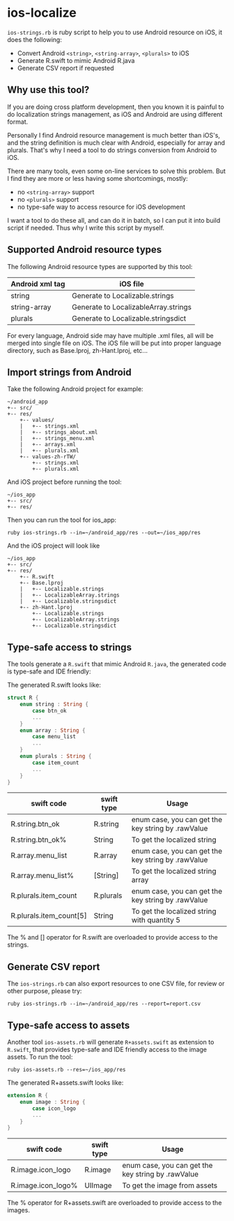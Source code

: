 ios-localize
============

`ios-strings.rb` is ruby script to help you to use Android resource on iOS, it does the following:

+ Convert Android `<string>`, `<string-array>`, `<plurals>` to iOS
+ Generate R.swift to mimic Android R.java
+ Generate CSV report if requested

Why use this tool?
------------------

If you are doing cross platform development, then you known it is painful to do
localization strings management, as iOS and Android are using different format.

Personally I find Android resource management is much better than iOS's, and
the string definition is much clear with Android, especially for array and plurals.
That's why I need a tool to do strings conversion from Android to iOS.

There are many tools, even some on-line services to solve this problem. But I find
they are more or less having some shortcomings, mostly:

+ no `<string-array>` support
+ no `<plurals>` support
+ no type-safe way to access resource for iOS development

I want a tool to do these all, and can do it in batch, so I can put it into build script
if needed. Thus why I write this script by myself.

Supported Android resource types
--------------------------------

The following Android resource types are supported by this tool:

Android xml tag | iOS file
----------------|-----------
string          | Generate to Localizable.strings
string-array    | Generate to LocalizableArray.strings
plurals         | Generate to Localizable.stringsdict

For every language, Android side may have multiple .xml files, all will be merged into
single file on iOS. The iOS file will be put into proper language directory, such as Base.lproj,
zh-Hant.lproj, etc...

Import strings from Android
---------------------------

Take the following Android project for example:

````
~/android_app
+-- src/
+-- res/
    +-- values/
    |   +-- strings.xml
    |   +-- strings_about.xml
    |   +-- strings_menu.xml
    |   +-- arrays.xml
    |   +-- plurals.xml
    +-- values-zh-rTW/
        +-- strings.xml
        +-- plurals.xml
````

And iOS project before running the tool:

````
~/ios_app
+-- src/
+-- res/
````

Then you can run the tool for ios_app:

````
ruby ios-strings.rb --in=~/android_app/res --out=~/ios_app/res
````

And the iOS project will look like

````
~/ios_app
+-- src/
+-- res/
    +-- R.swift
    +-- Base.lproj
    |   +-- Localizable.strings
    |   +-- LocalizableArray.strings
    |   +-- Localizable.stringsdict
    +-- zh-Hant.lproj
        +-- Localizable.strings
        +-- LocalizableArray.strings
        +-- Localizable.stringsdict
````

Type-safe access to strings
---------------------------

The tools generate a `R.swift` that mimic Android `R.java`, the generated code is type-safe and IDE friendly:

The generated R.swift looks like:
````swift
struct R {
    enum string : String {
        case btn_ok
        ...
    }
    enum array : String {
        case menu_list
        ...
    }
    enum plurals : String {
        case item_count
        ...
    }
}
````

swift code              | swift type | Usage
------------------------|------------|-------
R.string.btn_ok         | R.string   | enum case, you can get the key string by .rawValue
R.string.btn_ok%        | String     | To get the localized string
R.array.menu_list       | R.array    | enum case, you can get the key string by .rawValue
R.array.menu_list%      | [String]   | To get the localized string array
R.plurals.item_count    | R.plurals  | enum case, you can get the key string by .rawValue
R.plurals.item_count[5] | String     | To get the localized string with quantity 5

The % and [] operator for R.swift are overloaded to provide access to the strings.

Generate CSV report
-------------------

The `ios-strings.rb` can also export resources to one CSV file, for review or other purpose, please try:

````
ruby ios-strings.rb --in=~/android_app/res --report=report.csv
````

Type-safe access to assets
--------------------------

Another tool `ios-assets.rb` will generate `R+assets.swift` as extension to `R.swift`, that provides type-safe and IDE
friendly access to the image assets. To run the tool:

````
ruby ios-assets.rb --res=~/ios_app/res
````

The generated R+assets.swift looks like:
```` swift
extension R {
    enum image : String {
        case icon_logo
        ...
    }
}
````

swift code              | swift type | Usage
------------------------|------------|-------
R.image.icon_logo       | R.image    | enum case, you can get the key string by .rawValue
R.image.icon_logo%      | UIImage    | To get the image from assets

The % operator for R+assets.swift are overloaded to provide access to the images.
